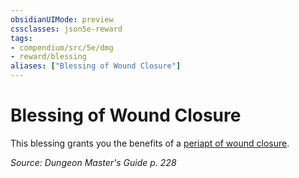 ```yaml
---
obsidianUIMode: preview
cssclasses: json5e-reward
tags:
- compendium/src/5e/dmg
- reward/blessing
aliases: ["Blessing of Wound Closure"]
---
```

# Blessing of Wound Closure

This blessing grants you the benefits of a [periapt of wound closure](/2-Mechanics/CLI/items/periapt-of-wound-closure.md).

*Source: Dungeon Master's Guide p. 228*